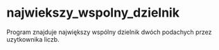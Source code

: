 # najwiekszy_wspolny_dzielnik
Program znajduje największy wspólny dzielnik dwóch podachych przez uzytkownika liczb.
